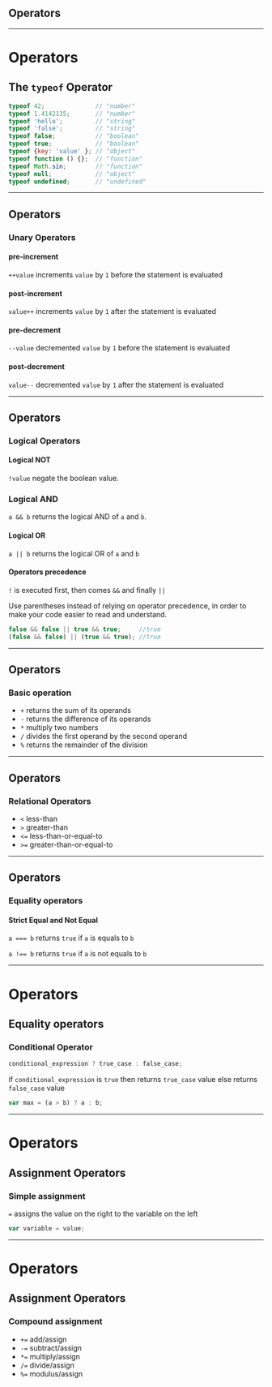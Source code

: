 ## Operators

- - -

# Operators

## The `typeof` Operator

```js
typeof 42;              // "number"
typeof 1.4142135;       // "number"
typeof 'hello';         // "string"
typeof 'false';         // "string"
typeof false;           // "boolean"
typeof true;            // "boolean"
typeof {key: 'value' }; // "object"
typeof function () {};  // "function"
typeof Math.sin;        // "function"
typeof null;            // "object"
typeof undefined;       // "undefined"
```

- - -

## Operators

### Unary Operators

#### pre-increment

`++value` increments `value` by `1` before the statement is evaluated

#### post-increment

`value++` increments `value` by `1` after the statement is evaluated

#### pre-decrement

`--value` decremented `value` by `1` before the statement is evaluated

#### post-decrement

`value--` decremented `value` by `1` after the statement is evaluated

- - -

## Operators

### Logical Operators

#### Logical NOT

`!value` negate the boolean value.

### Logical AND

`a && b` returns the logical AND of `a` and `b`.

#### Logical OR

`a || b` returns the logical OR of `a` and `b`

#### Operators precedence

`!` is executed first, then comes `&&` and finally `||`

Use parentheses instead of relying on operator precedence,
in order to make your code easier to read and understand.

```js
false && false || true && true;     //true
(false && false) || (true && true); //true
```

- - -

## Operators

### Basic operation


* `+` returns the sum of its operands
* `-` returns the difference of its operands
* `*` multiply two numbers
* `/` divides the first operand by the second operand
* `%` returns the remainder of the division

- - -

## Operators

### Relational Operators

* `<` less-than
* `>` greater-than
* `<=` less-than-or-equal-to
* `>=` greater-than-or-equal-to

- - -

## Operators

### Equality operators

#### Strict Equal and Not Equal

`a === b` returns `true` if `a` is equals to `b`

`a !== b` returns `true` if `a` is not equals to `b`

- - -

# Operators

## Equality operators

### Conditional Operator

```js
conditional_expression ? true_case : false_case;
```

if `conditional_expression` is `true`
then returns `true_case` value
else returns `false_case` value

```js
var max = (a > b) ? a : b;
```

- - -

# Operators

## Assignment Operators

### Simple assignment

`=` assigns the value on the right to the variable on the left

```js
var variable = value;
```

- - -

# Operators

## Assignment Operators

### Compound assignment

* `+=` add/assign
* `-=` subtract/assign
* `*=` multiply/assign
* `/=` divide/assign
* `%=` modulus/assign

